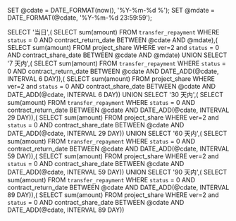 SET @cdate = DATE_FORMAT(now(), '%Y-%m-%d %');
SET @mdate = DATE_FORMAT(@cdate, '%Y-%m-%d 23:59:59');

SELECT
'当日',(
SELECT
sum(amount)
FROM
`transfer_repayment`
WHERE
`status` = 0
AND contract_return_date BETWEEN @cdate
AND @mdate),(
SELECT
sum(amount)
FROM
project_share
WHERE
ver=2
and
`status` = 0
AND contract_share_date BETWEEN @cdate
AND @mdate)
UNION
SELECT
'7 天内',(
SELECT
sum(amount)
FROM
`transfer_repayment`
WHERE
`status` = 0
AND contract_return_date BETWEEN @cdate
AND DATE_ADD(@cdate, INTERVAL 6 DAY)),(
SELECT
sum(amount)
FROM
project_share
WHERE
ver=2
and
`status` = 0
AND contract_share_date BETWEEN @cdate
AND DATE_ADD(@cdate, INTERVAL 6 DAY))
UNION
SELECT
'30 天内',(
SELECT
sum(amount)
FROM
`transfer_repayment`
WHERE
`status` = 0
AND contract_return_date BETWEEN @cdate
AND DATE_ADD(@cdate, INTERVAL 29 DAY)),(
SELECT
sum(amount)
FROM
project_share
WHERE
ver=2
and
`status` = 0
AND contract_share_date BETWEEN @cdate
AND DATE_ADD(@cdate, INTERVAL 29 DAY))
UNION
SELECT
'60 天内',(
SELECT
sum(amount)
FROM
`transfer_repayment`
WHERE
`status` = 0
AND contract_return_date BETWEEN @cdate
AND DATE_ADD(@cdate, INTERVAL 59 DAY)),(
SELECT
sum(amount)
FROM
project_share
WHERE
ver=2
and
`status` = 0
AND contract_share_date BETWEEN @cdate
AND DATE_ADD(@cdate, INTERVAL 59 DAY))
UNION
SELECT
'90 天内',(
SELECT
sum(amount)
FROM
`transfer_repayment`
WHERE
`status` = 0
AND contract_return_date BETWEEN @cdate
AND DATE_ADD(@cdate, INTERVAL 89 DAY)),(
SELECT
sum(amount)
FROM
project_share
WHERE
ver=2
and
`status` = 0
AND contract_share_date BETWEEN @cdate
AND DATE_ADD(@cdate, INTERVAL 89 DAY))
